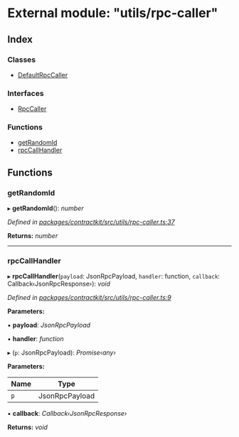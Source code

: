 # External module: "utils/rpc-caller"

## Index

### Classes

* [DefaultRpcCaller](../classes/_utils_rpc_caller_.defaultrpccaller.md)

### Interfaces

* [RpcCaller](../interfaces/_utils_rpc_caller_.rpccaller.md)

### Functions

* [getRandomId](_utils_rpc_caller_.md#getrandomid)
* [rpcCallHandler](_utils_rpc_caller_.md#rpccallhandler)

## Functions

###  getRandomId

▸ **getRandomId**(): *number*

*Defined in [packages/contractkit/src/utils/rpc-caller.ts:37](https://github.com/celo-org/celo-monorepo/blob/master/packages/contractkit/src/utils/rpc-caller.ts#L37)*

**Returns:** *number*

___

###  rpcCallHandler

▸ **rpcCallHandler**(`payload`: JsonRpcPayload, `handler`: function, `callback`: Callback‹JsonRpcResponse›): *void*

*Defined in [packages/contractkit/src/utils/rpc-caller.ts:9](https://github.com/celo-org/celo-monorepo/blob/master/packages/contractkit/src/utils/rpc-caller.ts#L9)*

**Parameters:**

▪ **payload**: *JsonRpcPayload*

▪ **handler**: *function*

▸ (`p`: JsonRpcPayload): *Promise‹any›*

**Parameters:**

Name | Type |
------ | ------ |
`p` | JsonRpcPayload |

▪ **callback**: *Callback‹JsonRpcResponse›*

**Returns:** *void*
